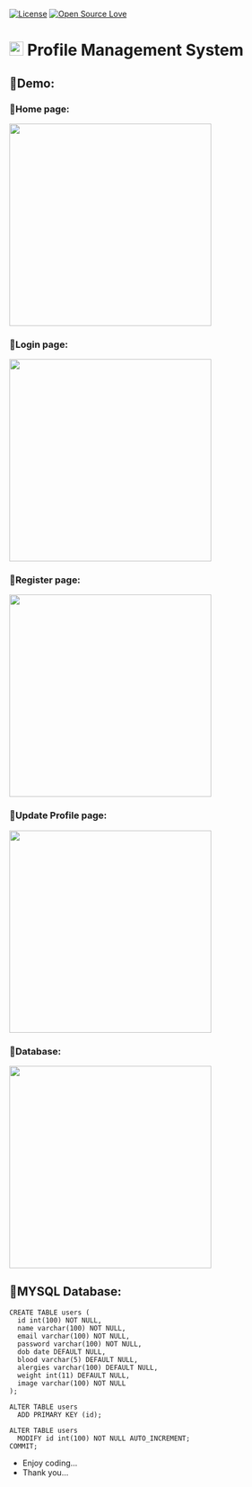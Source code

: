 [![License](https://img.shields.io/github/license/imhemantchaubey/profile-management-system)](https://opensource.org/licenses/gpl-license)
[![Open Source Love](https://badges.frapsoft.com/os/v1/open-source.svg?v=102)](https://opensource.org/licenses/gpl-license)

# <img src="https://cdn.pixabay.com/photo/2020/07/14/13/07/icon-5404125_1280.png" width="25"> Profile Management System

## 📌Demo:

### 📌Home page:
<img src="https://user-images.githubusercontent.com/89316018/179353169-491481b5-b90a-4528-ade1-38758d0dcd7c.gif" width="360">

### 📌Login page:
<img src="https://user-images.githubusercontent.com/89316018/179353190-8a74b9b7-7a46-40b3-8367-8b0c0e167ef7.gif" width="360">

### 📌Register page:
<img src="https://user-images.githubusercontent.com/89316018/179353205-8bc145fd-b9a6-4c1d-abe4-c9dca37da856.gif" width="360">

### 📌Update Profile page:
<img src="https://user-images.githubusercontent.com/89316018/179353220-02c62aec-d1df-478f-928d-4f0bcc975da5.gif" width="360">

### 📌Database:
<img src="https://user-images.githubusercontent.com/89316018/179353233-6db96c5d-f9d4-49bc-b34d-70047be73b6b.gif" width="360">

## 📌MYSQL Database:
```
CREATE TABLE users (
  id int(100) NOT NULL,
  name varchar(100) NOT NULL,
  email varchar(100) NOT NULL,
  password varchar(100) NOT NULL,
  dob date DEFAULT NULL,
  blood varchar(5) DEFAULT NULL,
  alergies varchar(100) DEFAULT NULL,
  weight int(11) DEFAULT NULL,
  image varchar(100) NOT NULL
);

ALTER TABLE users
  ADD PRIMARY KEY (id);

ALTER TABLE users
  MODIFY id int(100) NOT NULL AUTO_INCREMENT;
COMMIT;
```

- Enjoy coding...
- Thank you...